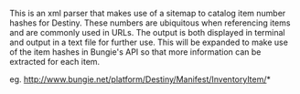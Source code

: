 This is an xml parser that makes use of a sitemap to catalog item number hashes for Destiny. These numbers are ubiquitous when referencing items and are commonly used in URLs. The output is both displayed in terminal and output in a text file for further use. 
This will be expanded to make use of the item hashes in Bungie's API so that more information can be extracted for each item. 

eg. http://www.bungie.net/platform/Destiny/Manifest/InventoryItem/*
